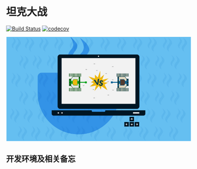 # 坦克大战

[![Build Status](https://www.travis-ci.com/ShakalakaB/tankwar.svg?branch=master)](https://www.travis-ci.com/ShakalakaB/tankwar)
[![codecov](https://codecov.io/gh/ShakalakaB/tankwar/branch/master/graph/badge.svg?token=MRXYT4HU6R)](https://codecov.io/gh/ShakalakaB/tankwar)

[![](assets/images/udemy-course.jpg)](https://www.udemy.com/course/java-tank-war/?couponCode=JAVANEVERSLEEP-MAY)


## 开发环境及相关备忘

